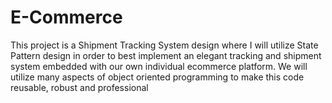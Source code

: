 # E-Commerce
This project is a Shipment Tracking System design where I will utilize State Pattern design in order to best implement an elegant tracking and shipment system embedded with our own individual ecommerce platform. We will utilize many aspects of object oriented programming to make this code reusable, robust and professional
